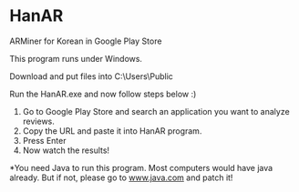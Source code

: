 # HanAR
ARMiner for Korean in Google Play Store

This program runs under Windows.

Download and put files into C:\Users\Public

Run the HanAR.exe and now follow steps below :)

1. Go to Google Play Store and search an application you want to analyze reviews.
2. Copy the URL and paste it into HanAR program.
3. Press Enter
4. Now watch the results!



*You need Java to run this program. Most computers would have java already. 
But if not, please go to www.java.com and patch it!
